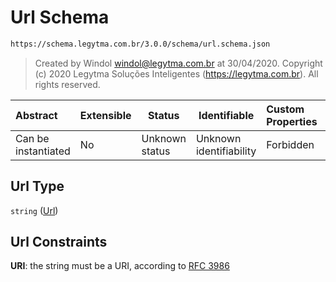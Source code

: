 # Url Schema

```txt
https://schema.legytma.com.br/3.0.0/schema/url.schema.json
```




> Created by Windol [windol@legytma.com.br](mailto:windol@legytma.com.br) at 30/04/2020.
> Copyright (c) 2020 Legytma Soluções Inteligentes (<https://legytma.com.br>). All rights reserved.
>

| Abstract            | Extensible | Status         | Identifiable            | Custom Properties | Additional Properties | Access Restrictions | Defined In                                                          |
| :------------------ | ---------- | -------------- | ----------------------- | :---------------- | --------------------- | ------------------- | ------------------------------------------------------------------- |
| Can be instantiated | No         | Unknown status | Unknown identifiability | Forbidden         | Allowed               | none                | [url.schema.json](../schema/url.schema.json) |

## Url Type

`string` ([Url](url.md))

## Url Constraints

**URI**: the string must be a URI, according to [RFC 3986](https://tools.ietf.org/html/rfc3986)
